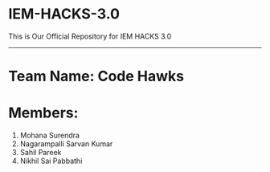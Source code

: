 # IEM-HACKS-3.0
This is Our Official Repository for IEM HACKS 3.0
<hr>
<h1>Team Name: Code Hawks</h1>
<h1>Members:</h1>
<ol>
  <li>Mohana Surendra</li>
  <li>Nagarampalli Sarvan Kumar</li>
  <li>Sahil Pareek</li>
  <li>Nikhil Sai Pabbathi</li>
</ol>
